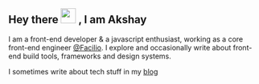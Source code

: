 ## Hey there <img src="https://raw.githubusercontent.com/MartinHeinz/MartinHeinz/master/wave.gif" width="30px"> ,  I am Akshay

I am a front-end developer & a javascript enthusiast, working as a core front-end engineer [@Facilio](https://facilio.com/). I explore and occasionally write about front-end build tools, frameworks and design systems.

I sometimes write about tech stuff in my [blog](https://akshaykannan.tech/blog) 



